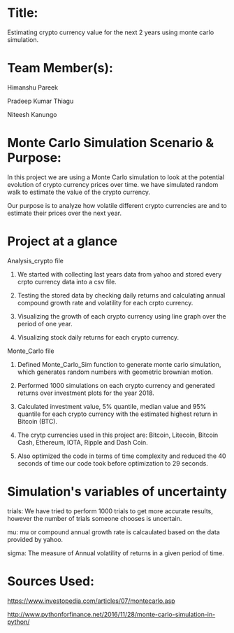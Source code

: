 
# Title:
Estimating crypto currency value for the next 2 years using monte carlo simulation.

# Team Member(s):
Himanshu Pareek

Pradeep Kumar Thiagu

Niteesh Kanungo

# Monte Carlo Simulation Scenario & Purpose:

In this project we are using a Monte Carlo simulation to look at the potential evolution of crypto currency prices over time. we have simulated random walk to estimate the value of the crypto currency. 

Our purpose is to analyze how volatile different crypto currencies are and to estimate their prices over the next year. 

# Project at a glance

Analysis_crypto file

1. We started with collecting last years data from yahoo and stored every crpto currency data into a csv file.

2. Testing the stored data by checking daily returns and calculating annual compound growth rate and volatility for each crpto currency.

3. Visualizing the growth of each crypto currency using line graph over the period of one year.

4. Visualizing stock daily returns for each crypto currency.

Monte_Carlo file

1. Defined Monte_Carlo_Sim function to generate monte carlo simulation, which generates random numbers with geometric brownian motion.

2. Performed 1000 simulations on each crypto currency and generated returns over investment plots for the year 2018.

3. Calculated investment value, 5% quantile, median value and 95% quantile for each crypto currency with the estimated highest return in Bitcoin (BTC).

4. The crytp currencies used in this project are: Bitcoin, Litecoin, Bitcoin Cash, Ethereum, IOTA, Ripple and Dash Coin.

5. Also optimized the code in terms of time complexity and reduced the 40 seconds of time our code took before optimization to 29 seconds. 

# Simulation's variables of uncertainty

trials: We have tried to perform 1000 trials to get more accurate results, however the number of trials someone chooses is uncertain.

mu: mu or compound annual growth rate is calcaulated based on the data provided by yahoo.

sigma: The measure of Annual volatility of returns in a given period of time.

# Sources Used:
https://www.investopedia.com/articles/07/montecarlo.asp

http://www.pythonforfinance.net/2016/11/28/monte-carlo-simulation-in-python/


